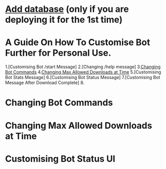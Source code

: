 # [Add database](https://github.com/SVR666/LoaderX-Bot#adding-database) (only if you are deploying it for the 1st time)

# A Guide On How To Customise Bot Further for Personal Use.

1.[Customising Bot /start Message]
2.[Changing /help message]
3.[Changing Bot Commands](https://github.com/destiny6520/modification#Changing-Bot-Commands)
4.[Changing Max Allowed Downloads at Time](https://github.com/destiny6520/modification#Changing-Max-Allowed-Downloads-at-Time)
5.[Customising Bot Stats Message]
6.[Customising Bot Status Message]
7.[Customising Bot Message After Download Complete]
8. 



# Changing Bot Commands
# Changing Max Allowed Downloads at Time
# Customising Bot Status UI
